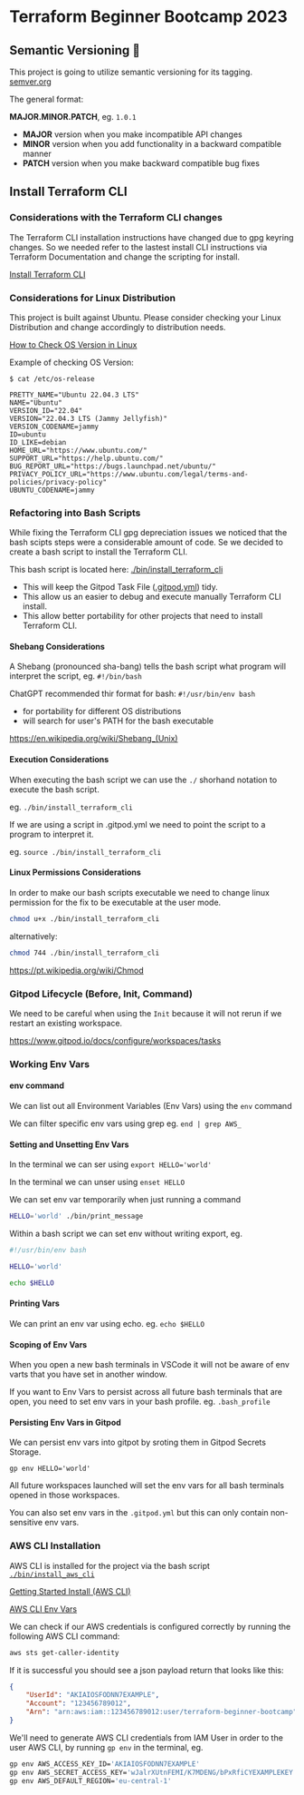 # Terraform Beginner Bootcamp 2023

## Semantic Versioning :mage:

This project is going to utilize semantic versioning for its tagging.
[semver.org](https://semver.org/)


The general format:

 **MAJOR.MINOR.PATCH**, eg. `1.0.1`

- **MAJOR** version when you make incompatible API changes
- **MINOR** version when you add functionality in a backward compatible manner
- **PATCH** version when you make backward compatible bug fixes

## Install Terraform CLI

### Considerations with the Terraform CLI changes
The Terraform CLI installation instructions have changed due to gpg keyring changes. So we needed refer to the lastest install CLI instructions via Terraform Documentation and change the scripting for install.

[Install Terraform CLI](https://developer.hashicorp.com/terraform/tutorials/aws-get-started/install-cli)

### Considerations for Linux Distribution

This project is built against Ubuntu.
Please consider checking your Linux Distribution and change accordingly to distribution needs.

[How to Check OS Version in Linux](https://www.cyberciti.biz/faq/how-to-check-os-version-in-linux-command-line)

Example of checking OS Version:

```
$ cat /etc/os-release

PRETTY_NAME="Ubuntu 22.04.3 LTS"
NAME="Ubuntu"
VERSION_ID="22.04"
VERSION="22.04.3 LTS (Jammy Jellyfish)"
VERSION_CODENAME=jammy
ID=ubuntu
ID_LIKE=debian
HOME_URL="https://www.ubuntu.com/"
SUPPORT_URL="https://help.ubuntu.com/"
BUG_REPORT_URL="https://bugs.launchpad.net/ubuntu/"
PRIVACY_POLICY_URL="https://www.ubuntu.com/legal/terms-and-policies/privacy-policy"
UBUNTU_CODENAME=jammy
```


### Refactoring into Bash Scripts

While fixing the Terraform CLI gpg depreciation issues we noticed that the bash scipts steps were a considerable amount of code. Se we decided to create a bash script to install the Terraform CLI.

This bash script is located here: [./bin/install_terraform_cli](./bin/install_terraform_cli)

- This will keep the Gitpod Task File ([.gitpod.yml](./gitpod.yml)) tidy.
- This allow us an easier to debug and execute manually Terraform CLI install.
- This allow better portability for other projects that need to install Terraform CLI.

#### Shebang Considerations

A Shebang (pronounced sha-bang) tells the bash script what program will interpret the script, eg. `#!/bin/bash`

ChatGPT recommended thir format for bash: `#!/usr/bin/env bash`

- for portability for different OS distributions
- will search for user's PATH for the bash executable

https://en.wikipedia.org/wiki/Shebang_(Unix)

#### Execution Considerations

When executing the bash script we can use the `./` shorhand notation to execute the bash script.

eg. `./bin/install_terraform_cli`

If we are using a script in .gitpod.yml we need to point the script to a program to interpret it.

eg. `source ./bin/install_terraform_cli`

#### Linux Permissions Considerations

In order to make our bash scripts executable we need to change linux permission for the fix to be executable at the user mode.

```sh
chmod u+x ./bin/install_terraform_cli
```

alternatively:

```sh
chmod 744 ./bin/install_terraform_cli
```

https://pt.wikipedia.org/wiki/Chmod

### Gitpod Lifecycle (Before, Init, Command)

We need to be careful when using the `Init` because it will not rerun if we restart an existing workspace.

https://www.gitpod.io/docs/configure/workspaces/tasks

### Working Env Vars

#### env command

We can list out all Environment Variables (Env Vars) using the `env` command

We can filter specific env vars using grep eg. `end | grep AWS_`

#### Setting and Unsetting Env Vars

In the terminal we can ser using `export HELLO='world'`

In the terminal we can unser using `enset HELLO`

We can set env var temporarily when just running a command

```sh
HELLO='world' ./bin/print_message
```

Within a bash script we can set env without writing export, eg.

```sh
#!/usr/bin/env bash

HELLO='world'

echo $HELLO
```

#### Printing Vars

We can print an env var using echo. eg. `echo $HELLO`

#### Scoping of Env Vars

When you open a new bash terminals in VSCode it will not be aware of env varts that you have set in another window.

If you want to Env Vars to persist across all future bash terminals that are open, you need to set env vars in your bash profile. eg. `.bash_profile`

#### Persisting Env Vars in Gitpod

We can persist env vars into gitpot by sroting them in Gitpod Secrets Storage.

```
gp env HELLO='world'
```

All future workspaces launched will set the env vars for all bash terminals opened in those workspaces.

You can also set env vars in the `.gitpod.yml` but this can only contain non-sensitive env vars.

### AWS CLI Installation

AWS CLI is installed for the project via the bash script [`./bin/install_aws_cli`](./bin/install_aws_cli)

[Getting Started Install (AWS CLI)](https://docs.aws.amazon.com/cli/latest/userguide/getting-started-install.html)

[AWS CLI Env Vars](https://docs.aws.amazon.com/cli/latest/userguide/cli-configure-envvars.html)

We can check if our AWS credentials is configured correctly by running the following AWS CLI command:
```sh
aws sts get-caller-identity
```

If it is successful you should see a json payload return that looks like this:

```json
{
    "UserId": "AKIAIOSFODNN7EXAMPLE",
    "Account": "123456789012",
    "Arn": "arn:aws:iam::123456789012:user/terraform-beginner-bootcamp"
}
```

We'll need to generate AWS CLI credentials from IAM User in order to the user AWS CLI, by running `gp env` in the terminal, eg.

```sh
gp env AWS_ACCESS_KEY_ID='AKIAIOSFODNN7EXAMPLE'
gp env AWS_SECRET_ACCESS_KEY='wJalrXUtnFEMI/K7MDENG/bPxRfiCYEXAMPLEKEY'
gp env AWS_DEFAULT_REGION='eu-central-1'
```